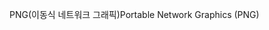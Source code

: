 <span data-ttu-id="58038-101">PNG(이동식 네트워크 그래픽)</span><span class="sxs-lookup"><span data-stu-id="58038-101">Portable Network Graphics (PNG)</span></span>